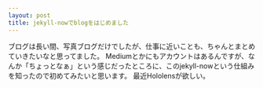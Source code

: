 ```yaml
---
layout: post
title: jekyll-nowでblogをはじめました
---
```

ブログは長い間、写真ブログだけでしたが、仕事に近いことも、ちゃんとまとめていきたいなと思ってました。
Mediumとかにもアカウントはあるんですが、なんか「ちょっとなぁ」という感じだったところに、このjekyll-nowという仕組みを知ったので初めてみたいと思います。
最近Hololensが欲しい。
